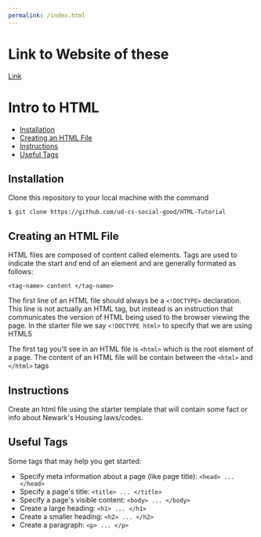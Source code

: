 ```yaml
---
permalink: /index.html
---
```


# Link to Website of these
[Link](https://ud-cs-social-good.github.io/HTML-Tutorial/)

# Intro to HTML

- [Installation](#installation)
- [Creating an HTML File](#creating-an-html-file)
- [Instructions](#instructions)
- [Useful Tags](#useful-tags)

## Installation
Clone this repository to your local machine with the command

```
$ git clone https://github.com/ud-cs-social-good/HTML-Tutorial
```

## Creating an HTML File
HTML files are composed of content called elements. Tags are used to indicate the
start and end of an element and are generally formated as follows:
```
<tag-name> content </tag-name>
```

The first line of an HTML file should always be a `<!DOCTYPE>` declaration.
This line is not actually an HTML tag, but instead is an instruction that
communicates the version of HTML being used to the browser viewing the page. In
the starter file we say `<!DOCTYPE html>` to specify that we are using HTML5

The first tag you'll see in an HTML file is `<html>` which is the root element
of a page. The content of an HTML file will be contain between the `<html>` and
`</html>` tags

## Instructions
Create an html file using the starter template that will contain some fact or
info about Newark's Housing laws/codes.

## Useful Tags
Some tags that may help you get started:
* Specify meta information about a page (like page title): `<head> ... </head>`
* Specify a page's title: `<title> ... </title>`
* Specify a page's visible content: `<body> ... </body>`
* Create a large heading: `<h1> ... </h1>`
* Create a smaller heading: `<h2> ... </h2>`
* Create a paragraph: `<p> ... </p>`
